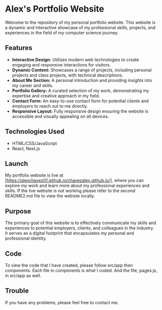 # Alex's Portfolio Website

Welcome to the repository of my personal portfolio website. This website is a dynamic and interactive showcase of my professional skills, projects, and experiences in the field of my computer science journey.

## Features

- **Interactive Design:** Utilizes modern web technologies to create engaging and responsive interactions for visitors.
- **Dynamic Content:** Showcases a range of projects, including personal projects and class projects, with technical descriptions.
- **About Me Section:** A personal introduction and providing insights into my career and skills.
- **Portfolio Gallery:** A curated selection of my work, demonstrating my expertise and creative approach in my field.
- **Contact Form:** An easy-to-use contact form for potential clients and employers to reach out to me directly.
- **Responsive Layout:** Fully responsive design ensuring the website is accessible and visually appealing on all devices.

## Technologies Used

- HTML/CSS/JavaScript
- React, Next.js

## Launch

My portfolio website is live at [https://alexchavez01.github.io/chavezalex.github.io/], where you can explore my work and learn more about my professional experiences and skills. If the live website is not working please refer to the second README2.md file to view the webiste locally.

## Purpose

The primary goal of this website is to effectively communicate my skills and experiences to potential employers, clients, and colleagues in the industry. It serves as a digital footprint that encapsulates my personal and professional identity.

## Code

To view the code that I have created, please follow src/app then components. Each file in components is what I coded. And the file, pages.js, in src/app as well.

## Trouble

If you have any problems, please feel free to contact me.
